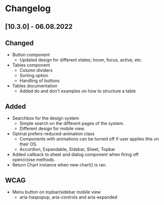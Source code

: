 # Changelog

## [10.3.0] - 06.08.2022

## Changed
-   Button component
    -   Updated design for different states; hover, focus, active, etc.
-   Tables component
    -   Column dividers
    -   Sorting option
    -   Handling of buttons
-   Tables documentation
    -   Added do and don't examples on how to structure a table
## Added
-   Searchbox for the design system
    -   Simple search on the different pages of the system.
    -   Different design for mobile view.
-   Optinal prefers-reduced-animation class
    -   Components with animations can be turned off if user applies this on their OS.
    -   Accordion, Expandable, Sidebar, Sheet, Topbar
-   Added callback to sheet and dialog component when firing off open/close methods.
-   Return Chart instance when new chart() is ran.

## WCAG
-   Menu button on topbar/sidebar mobile view
    -   aria-haspopup, aria-controls and aria-expanded


